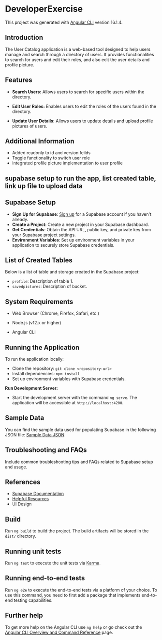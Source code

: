 # DeveloperExercise

This project was generated with [Angular CLI](https://github.com/angular/angular-cli) version 16.1.4.

## Introduction

The User Catalog application is a web-based tool designed to help users manage and search through a directory of users. It provides functionalities to search for users and edit their roles, and also edit the user details and profile picture.

## Features

- **Search Users:** Allows users to search for specific users within the directory.

- **Edit User Roles:** Enables users to edit the roles of the users found in the directory.

- **Update User Details:** Allows users to update details and upload profile pictures of users.

## Additional Information

- Added readonly to id and version feilds
- Toggle functionality to switch user role
- Integrated profile picture implementation to user profile

## supabase setup to run the app, list created table, link up file to upload data

## Supabase Setup

- **Sign Up for Supabase**: [Sign up](https://supabase.io/) for a Supabase account if you haven't already.
- **Create a Project**: Create a new project in your Supabase dashboard.
- **Get Credentials**: Obtain the API URL, public key, and private key from your Supabase project settings.
- **Environment Variables**: Set up environment variables in your application to securely store Supabase credentials.

## List of Created Tables

Below is a list of table and storage created in the Supabase project:

- `profile`: Description of table 1.
- `savedpictures`: Description of bucket.

## System Requirements

- Web Browser (Chrome, Firefox, Safari, etc.)

- Node.js (v12.x or higher)

- Angular CLI

## Running the Application

To run the application locally:

- Clone the repository: `git clone <repository-url>`
- Install dependencies: `npm install`
- Set up environment variables with Supabase credentials.

**Run Development Server:**

- Start the development server with the command `ng serve`. The application will be accessible at `http://localhost:4200`.

## Sample Data

You can find the sample data used for populating Supabase in the following JSON file:
[Sample Data JSON](link-to-your-json-file)

## Troubleshooting and FAQs

Include common troubleshooting tips and FAQs related to Supabase setup and usage.

## References

- [Supabase Documentation](https://supabase.io/docs)
- [Helpful Resources](https://supabase.com/docs/guides/api/rest/generating-types)
- [UI Design](https://app.uizard.io/p/e3d0540f/preview)


## Build

Run `ng build` to build the project. The build artifacts will be stored in the `dist/` directory.

## Running unit tests

Run `ng test` to execute the unit tests via [Karma](https://karma-runner.github.io).

## Running end-to-end tests

Run `ng e2e` to execute the end-to-end tests via a platform of your choice. To use this command, you need to first add a package that implements end-to-end testing capabilities.

## Further help

To get more help on the Angular CLI use `ng help` or go check out the [Angular CLI Overview and Command Reference](https://angular.io/cli) page.

